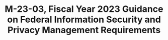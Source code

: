 ---
highlight: "false" 
title: "M-23-03, Fiscal Year 2023 Guidance on Federal Information Security and Privacy Management Requirements"
description: "Metrics will increasingly focus on measuring implementation of zero trust architecture and alignment with cybersecurity framework outcomes. CIO metrics reporting will incorporate more automation, with the goal of reducing manual reporting burdens for agencies.The  assessment process will transition to a multi-year cycle, with annual evaluation of core metrics plus other controls evaluated biennially. Guidance is provided on major incident designation, requiring reporting to OMB and Congress within 1 hour and 7 days, respectively. Breaches affecting 100,000+ people are designated as major incidents."
url-link: "https://www.whitehouse.gov/wp-content/uploads/2022/12/M-23-03-FY23-FISMA-Guidance-2.pdf"
type: "PDF"
gov-only: "false"
is-external: "true"
publication-date: "December 02, 2022"
reading-time: "20"
resource-type: "Guidance"
filter: "p-filter"
audience: "security-compliance"
branded-offerings: "acquisition-policy-it-category"
---